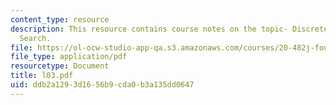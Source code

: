 ```yaml
---
content_type: resource
description: This resource contains course notes on the topic- Discrete Conformational
  Search.
file: https://ol-ocw-studio-app-qa.s3.amazonaws.com/courses/20-482j-foundations-of-algorithms-and-computational-techniques-in-systems-biology-spring-2006/ddb2a1293d1656b9cda0b3a135dd0647_l03.pdf
file_type: application/pdf
resourcetype: Document
title: l03.pdf
uid: ddb2a129-3d16-56b9-cda0-b3a135dd0647
---
```

